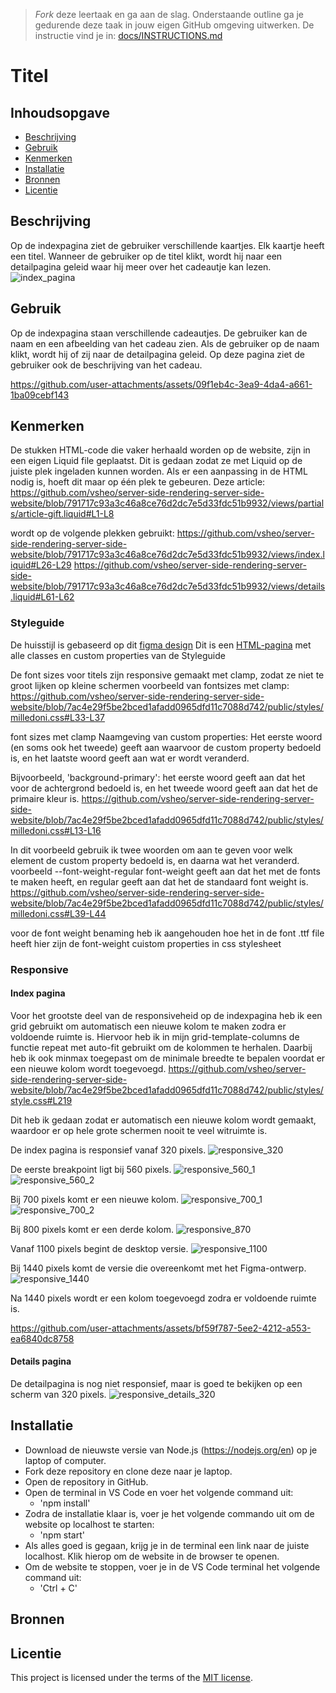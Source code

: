 > _Fork_ deze leertaak en ga aan de slag. Onderstaande outline ga je gedurende deze taak in jouw eigen GitHub omgeving uitwerken. De instructie vind je in: [docs/INSTRUCTIONS.md](docs/INSTRUCTIONS.md)

# Titel
<!-- Geef je project een titel en schrijf in één zin wat het is -->

## Inhoudsopgave

  * [Beschrijving](#beschrijving)
  * [Gebruik](#gebruik)
  * [Kenmerken](#kenmerken)
  * [Installatie](#installatie)
  * [Bronnen](#bronnen)
  * [Licentie](#licentie)

## Beschrijving
<!-- In de Beschrijving staat kort beschreven wat voor project het is en wat je hebt gemaakt -->
<!-- Voeg een mooie poster visual toe 📸 -->
<!-- Voeg een link toe naar Github Pages 🌐-->
Op de indexpagina ziet de gebruiker verschillende kaartjes. Elk kaartje heeft een titel. Wanneer de gebruiker op de titel klikt, wordt hij naar een detailpagina geleid waar hij meer over het cadeautje kan lezen.
![index_pagina](https://github.com/user-attachments/assets/01e30cb9-6a8a-455c-bb73-294575dff332)

## Gebruik
<!--Bij Gebruik staat hoe je project er uit ziet, hoe het werkt en wat je er mee kan. -->
Op de indexpagina staan verschillende cadeautjes. De gebruiker kan de naam en een afbeelding van het cadeau zien.
Als de gebruiker op de naam klikt, wordt hij of zij naar de detailpagina geleid.
Op deze pagina ziet de gebruiker ook de beschrijving van het cadeau.


https://github.com/user-attachments/assets/09f1eb4c-3ea9-4da4-a661-1ba09cebf143



## Kenmerken
<!-- Bij Kenmerken staat welke technieken zijn gebruikt en hoe. Wat is de HTML structuur? Wat zijn de belangrijkste dingen in CSS? Wat is er met Javascript gedaan en hoe? Misschien heb je een framwork of library gebruikt? -->
De stukken HTML-code die vaker herhaald worden op de website, zijn in een eigen Liquid file geplaatst. Dit is gedaan zodat ze met Liquid op de juiste plek ingeladen kunnen worden.
Als er een aanpassing in de HTML nodig is, hoeft dit maar op één plek te gebeuren.
Deze article:
https://github.com/vsheo/server-side-rendering-server-side-website/blob/791717c93a3c46a8ce76d2dc7e5d33fdc51b9932/views/partials/article-gift.liquid#L1-L8

wordt op de volgende plekken gebruikt:
https://github.com/vsheo/server-side-rendering-server-side-website/blob/791717c93a3c46a8ce76d2dc7e5d33fdc51b9932/views/index.liquid#L26-L29
https://github.com/vsheo/server-side-rendering-server-side-website/blob/791717c93a3c46a8ce76d2dc7e5d33fdc51b9932/views/details.liquid#L61-L62

### Styleguide
De huisstijl is gebaseerd op dit [figma design](https://www.figma.com/design/4NBbUuyXIrZ7VFHaDAHJLs/milledoni-design?node-id=6-23251&t=GgUuJZRB3GWeNTFB-1)
Dit is een [HTML-pagina]() met alle classes en custom properties van de Styleguide

De font sizes voor titels zijn responsive gemaakt met clamp, zodat ze niet te groot lijken op kleine schermen
voorbeeld van fontsizes met clamp:
https://github.com/vsheo/server-side-rendering-server-side-website/blob/7ac4e29f5be2bced1afadd0965dfd11c7088d742/public/styles/milledoni.css#L33-L37

font sizes met clamp
Naamgeving van custom properties: Het eerste woord (en soms ook het tweede) geeft aan waarvoor de custom property bedoeld is, en het laatste woord geeft aan wat er wordt veranderd.

Bijvoorbeeld, 'background-primary': het eerste woord geeft aan dat het voor de achtergrond bedoeld is, en het tweede woord geeft aan dat het de primaire kleur is.
https://github.com/vsheo/server-side-rendering-server-side-website/blob/7ac4e29f5be2bced1afadd0965dfd11c7088d742/public/styles/milledoni.css#L13-L16

In dit voorbeeld gebruik ik twee woorden om aan te geven voor welk element de custom property bedoeld is, en daarna wat het veranderd.
voorbeeld
--font-weight-regular
font-weight geeft aan dat het met de fonts te maken heeft, en regular geeft aan dat het de standaard font weight is.
https://github.com/vsheo/server-side-rendering-server-side-website/blob/7ac4e29f5be2bced1afadd0965dfd11c7088d742/public/styles/milledoni.css#L39-L44

voor de font weight benaming heb ik aangehouden hoe het in de font .ttf file heeft
hier zijn de font-weight cuistom properties in css stylesheet

### Responsive
#### Index pagina
Voor het grootste deel van de responsiveheid op de indexpagina heb ik een grid gebruikt om automatisch een nieuwe kolom te maken zodra er voldoende ruimte is.
Hiervoor heb ik in mijn grid-template-columns de functie repeat met auto-fit gebruikt om de kolommen te herhalen. Daarbij heb ik ook minmax toegepast om de minimale breedte te bepalen voordat er een nieuwe kolom wordt toegevoegd.
https://github.com/vsheo/server-side-rendering-server-side-website/blob/7ac4e29f5be2bced1afadd0965dfd11c7088d742/public/styles/style.css#L219

Dit heb ik gedaan zodat er automatisch een nieuwe kolom wordt gemaakt, waardoor er op hele grote schermen nooit te veel witruimte is.

De index pagina is responsief vanaf 320 pixels.
![responsive_320](https://github.com/user-attachments/assets/5e5238ab-f8fa-4796-85ed-0f4fb9b6628e)

De eerste breakpoint ligt bij 560 pixels.
![responsive_560_1](https://github.com/user-attachments/assets/e9e17d4c-1f68-4fa1-b1af-854010273f22)
![responsive_560_2](https://github.com/user-attachments/assets/c0d5d338-585d-4022-b930-2194b728d4e9)

Bij 700 pixels komt er een nieuwe kolom.
![responsive_700_1](https://github.com/user-attachments/assets/23bda5b0-c14e-4a8f-87cc-287791c88f17)
![responsive_700_2](https://github.com/user-attachments/assets/7ea7f234-877e-47a9-8504-8959da638ebf)

Bij 800 pixels komt er een derde kolom.
![responsive_870](https://github.com/user-attachments/assets/e943e5ce-48ad-4c56-a5b6-4837518404e9)

Vanaf 1100 pixels begint de desktop versie.
![responsive_1100](https://github.com/user-attachments/assets/a7fa9aac-6ce9-4b38-871a-464e66704ecf)

Bij 1440 pixels komt de versie die overeenkomt met het Figma-ontwerp.
![responsive_1440](https://github.com/user-attachments/assets/697b7a6b-08f7-424e-8ec3-e8d628d84b2e)

Na 1440 pixels wordt er een kolom toegevoegd zodra er voldoende ruimte is.


https://github.com/user-attachments/assets/bf59f787-5ee2-4212-a553-ea6840dc8758


#### Details pagina
De detailpagina is nog niet responsief, maar is goed te bekijken op een scherm van 320 pixels.
![responsive_details_320](https://github.com/user-attachments/assets/8e70026b-0f5a-4acd-abc2-b3d3197cccec)


## Installatie
<!-- Bij Instalatie staat hoe een andere developer aan jouw repo kan werken -->
- Download de nieuwste versie van Node.js (https://nodejs.org/en) op je laptop of computer.
- Fork deze repository en clone deze naar je laptop.
- Open de repository in GitHub.
- Open de terminal in VS Code en voer het volgende command uit:
    - 'npm install'
- Zodra de installatie klaar is, voer je het volgende commando uit om de website op localhost te starten:
    - 'npm start'
- Als alles goed is gegaan, krijg je in de terminal een link naar de juiste localhost. Klik hierop om de website in de browser te openen.
- Om de website te stoppen, voer je in de VS Code terminal het volgende command uit:
    - 'Ctrl + C'

## Bronnen

## Licentie

This project is licensed under the terms of the [MIT license](./LICENSE).
